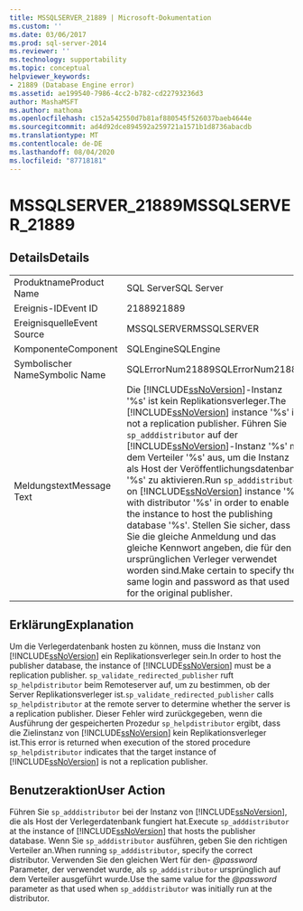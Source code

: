 ```yaml
---
title: MSSQLSERVER_21889 | Microsoft-Dokumentation
ms.custom: ''
ms.date: 03/06/2017
ms.prod: sql-server-2014
ms.reviewer: ''
ms.technology: supportability
ms.topic: conceptual
helpviewer_keywords:
- 21889 (Database Engine error)
ms.assetid: ae199540-7986-4cc2-b782-cd22793236d3
author: MashaMSFT
ms.author: mathoma
ms.openlocfilehash: c152a542550d7b81af880545f526037baeb4644e
ms.sourcegitcommit: ad4d92dce894592a259721a1571b1d8736abacdb
ms.translationtype: MT
ms.contentlocale: de-DE
ms.lasthandoff: 08/04/2020
ms.locfileid: "87718181"
---
```

# <a name="mssqlserver_21889"></a><span data-ttu-id="541ed-102">MSSQLSERVER_21889</span><span class="sxs-lookup"><span data-stu-id="541ed-102">MSSQLSERVER_21889</span></span>
    
## <a name="details"></a><span data-ttu-id="541ed-103">Details</span><span class="sxs-lookup"><span data-stu-id="541ed-103">Details</span></span>  
  
|||  
|-|-|  
|<span data-ttu-id="541ed-104">Produktname</span><span class="sxs-lookup"><span data-stu-id="541ed-104">Product Name</span></span>|<span data-ttu-id="541ed-105">SQL Server</span><span class="sxs-lookup"><span data-stu-id="541ed-105">SQL Server</span></span>|  
|<span data-ttu-id="541ed-106">Ereignis-ID</span><span class="sxs-lookup"><span data-stu-id="541ed-106">Event ID</span></span>|<span data-ttu-id="541ed-107">21889</span><span class="sxs-lookup"><span data-stu-id="541ed-107">21889</span></span>|  
|<span data-ttu-id="541ed-108">Ereignisquelle</span><span class="sxs-lookup"><span data-stu-id="541ed-108">Event Source</span></span>|<span data-ttu-id="541ed-109">MSSQLSERVER</span><span class="sxs-lookup"><span data-stu-id="541ed-109">MSSQLSERVER</span></span>|  
|<span data-ttu-id="541ed-110">Komponente</span><span class="sxs-lookup"><span data-stu-id="541ed-110">Component</span></span>|<span data-ttu-id="541ed-111">SQLEngine</span><span class="sxs-lookup"><span data-stu-id="541ed-111">SQLEngine</span></span>|  
|<span data-ttu-id="541ed-112">Symbolischer Name</span><span class="sxs-lookup"><span data-stu-id="541ed-112">Symbolic Name</span></span>|<span data-ttu-id="541ed-113">SQLErrorNum21889</span><span class="sxs-lookup"><span data-stu-id="541ed-113">SQLErrorNum21889</span></span>|  
|<span data-ttu-id="541ed-114">Meldungstext</span><span class="sxs-lookup"><span data-stu-id="541ed-114">Message Text</span></span>|<span data-ttu-id="541ed-115">Die [!INCLUDE[ssNoVersion](../../includes/ssnoversion-md.md)]-Instanz '%s' ist kein Replikationsverleger.</span><span class="sxs-lookup"><span data-stu-id="541ed-115">The [!INCLUDE[ssNoVersion](../../includes/ssnoversion-md.md)] instance '%s' is not a replication publisher.</span></span> <span data-ttu-id="541ed-116">Führen Sie `sp_adddistributor` auf der [!INCLUDE[ssNoVersion](../../includes/ssnoversion-md.md)]-Instanz '%s' mit dem Verteiler '%s' aus, um die Instanz als Host der Veröffentlichungsdatenbank '%s' zu aktivieren.</span><span class="sxs-lookup"><span data-stu-id="541ed-116">Run `sp_adddistributor` on [!INCLUDE[ssNoVersion](../../includes/ssnoversion-md.md)] instance '%s' with distributor '%s' in order to enable the instance to host the publishing database '%s'.</span></span> <span data-ttu-id="541ed-117">Stellen Sie sicher, dass Sie die gleiche Anmeldung und das gleiche Kennwort angeben, die für den ursprünglichen Verleger verwendet worden sind.</span><span class="sxs-lookup"><span data-stu-id="541ed-117">Make certain to specify the same login and password as that used for the original publisher.</span></span>|  
  
## <a name="explanation"></a><span data-ttu-id="541ed-118">Erklärung</span><span class="sxs-lookup"><span data-stu-id="541ed-118">Explanation</span></span>  
 <span data-ttu-id="541ed-119">Um die Verlegerdatenbank hosten zu können, muss die Instanz von [!INCLUDE[ssNoVersion](../../includes/ssnoversion-md.md)] ein Replikationsverleger sein.</span><span class="sxs-lookup"><span data-stu-id="541ed-119">In order to host the publisher database, the instance of [!INCLUDE[ssNoVersion](../../includes/ssnoversion-md.md)] must be a replication publisher.</span></span> <span data-ttu-id="541ed-120">`sp_validate_redirected_publisher` ruft `sp_helpdistributor` beim Remoteserver auf, um zu bestimmen, ob der Server Replikationsverleger ist.</span><span class="sxs-lookup"><span data-stu-id="541ed-120">`sp_validate_redirected_publisher` calls `sp_helpdistributor` at the remote server to determine whether the server is a replication publisher.</span></span> <span data-ttu-id="541ed-121">Dieser Fehler wird zurückgegeben, wenn die Ausführung der gespeicherten Prozedur `sp_helpdistributor` ergibt, dass die Zielinstanz von [!INCLUDE[ssNoVersion](../../includes/ssnoversion-md.md)] kein Replikationsverleger ist.</span><span class="sxs-lookup"><span data-stu-id="541ed-121">This error is returned when execution of the stored procedure `sp_helpdistributor` indicates that the target instance of [!INCLUDE[ssNoVersion](../../includes/ssnoversion-md.md)] is not a replication publisher.</span></span>  
  
## <a name="user-action"></a><span data-ttu-id="541ed-122">Benutzeraktion</span><span class="sxs-lookup"><span data-stu-id="541ed-122">User Action</span></span>  
 <span data-ttu-id="541ed-123">Führen Sie `sp_adddistributor` bei der Instanz von [!INCLUDE[ssNoVersion](../../includes/ssnoversion-md.md)], die als Host der Verlegerdatenbank fungiert hat.</span><span class="sxs-lookup"><span data-stu-id="541ed-123">Execute `sp_adddistributor` at the instance of [!INCLUDE[ssNoVersion](../../includes/ssnoversion-md.md)] that hosts the publisher database.</span></span> <span data-ttu-id="541ed-124">Wenn Sie `sp_adddistributor` ausführen, geben Sie den richtigen Verteiler an.</span><span class="sxs-lookup"><span data-stu-id="541ed-124">When running `sp_adddistributor`, specify the correct distributor.</span></span> <span data-ttu-id="541ed-125">Verwenden Sie den gleichen Wert für den- *@password* Parameter, der verwendet wurde, als `sp_adddistributor` ursprünglich auf dem Verteiler ausgeführt wurde.</span><span class="sxs-lookup"><span data-stu-id="541ed-125">Use the same value for the *@password* parameter as that used when `sp_adddistributor` was initially run at the distributor.</span></span>  
  
  
